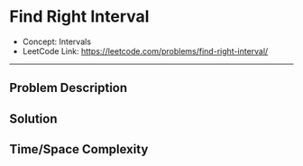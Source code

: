 # Find Right Interval

- Concept: Intervals
- LeetCode Link: https://leetcode.com/problems/find-right-interval/

---

## Problem Description

## Solution

## Time/Space Complexity

